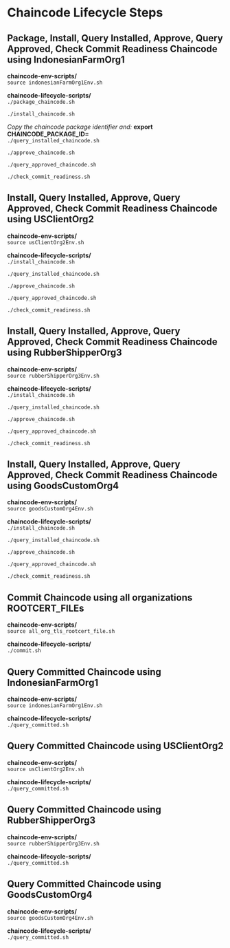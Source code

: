 # Chaincode Lifecycle Steps

## Package, Install, Query Installed, Approve, Query Approved, Check Commit Readiness  Chaincode using IndonesianFarmOrg1
**chaincode-env-scripts/**  
```source indonesianFarmOrg1Env.sh```

**chaincode-lifecycle-scripts/**  
```./package_chaincode.sh```

```./install_chaincode.sh```

*Copy the chaincode package identifier and:*
**export CHAINCODE_PACKAGE_ID=<new-package-identifier>**  
```./query_installed_chaincode.sh```

```./approve_chaincode.sh```

```./query_approved_chaincode.sh```

```./check_commit_readiness.sh```

## Install, Query Installed, Approve, Query Approved, Check Commit Readiness Chaincode using USClientOrg2
**chaincode-env-scripts/**  
```source usClientOrg2Env.sh```

**chaincode-lifecycle-scripts/**  
```./install_chaincode.sh```

```./query_installed_chaincode.sh```

```./approve_chaincode.sh```

```./query_approved_chaincode.sh```

```./check_commit_readiness.sh```

## Install, Query Installed, Approve, Query Approved, Check Commit Readiness Chaincode using RubberShipperOrg3
**chaincode-env-scripts/**  
```source rubberShipperOrg3Env.sh```

**chaincode-lifecycle-scripts/**  
```./install_chaincode.sh```

```./query_installed_chaincode.sh```

```./approve_chaincode.sh```

```./query_approved_chaincode.sh```

```./check_commit_readiness.sh```

## Install, Query Installed, Approve, Query Approved, Check Commit Readiness Chaincode using GoodsCustomOrg4
**chaincode-env-scripts/**  
```source goodsCustomOrg4Env.sh```

**chaincode-lifecycle-scripts/**  
```./install_chaincode.sh```

```./query_installed_chaincode.sh```

```./approve_chaincode.sh```

```./query_approved_chaincode.sh```

```./check_commit_readiness.sh```

## Commit Chaincode using all organizations ROOTCERT_FILEs
**chaincode-env-scripts/**  
```source all_org_tls_rootcert_file.sh```

**chaincode-lifecycle-scripts/**  
```./commit.sh```

## Query Committed Chaincode using IndonesianFarmOrg1
**chaincode-env-scripts/**  
```source indonesianFarmOrg1Env.sh```

**chaincode-lifecycle-scripts/**  
```./query_committed.sh```

## Query Committed Chaincode using USClientOrg2
**chaincode-env-scripts/**  
```source usClientOrg2Env.sh```

**chaincode-lifecycle-scripts/**  
```./query_committed.sh```

## Query Committed Chaincode using RubberShipperOrg3
**chaincode-env-scripts/**  
```source rubberShipperOrg3Env.sh```

**chaincode-lifecycle-scripts/**  
```./query_committed.sh```

## Query Committed Chaincode using GoodsCustomOrg4
**chaincode-env-scripts/**  
```source goodsCustomOrg4Env.sh```

**chaincode-lifecycle-scripts/**  
```./query_committed.sh```